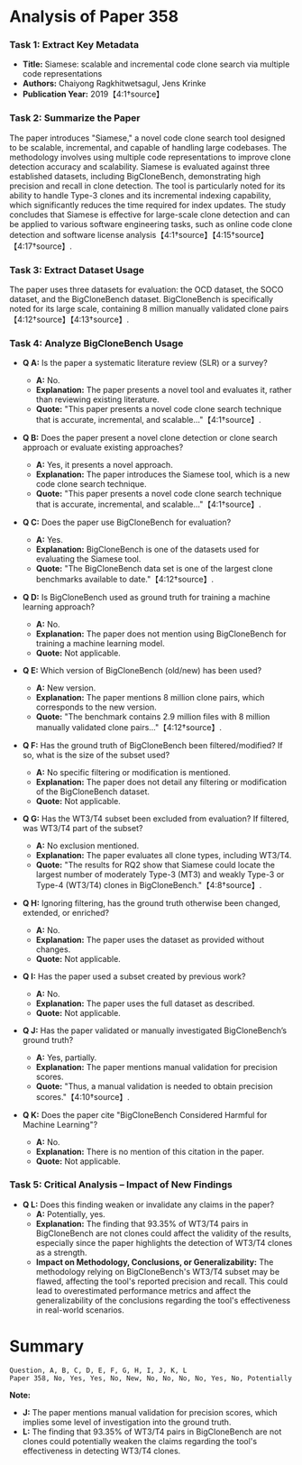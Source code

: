 # Analysis of Paper 358

### Task 1: Extract Key Metadata

- **Title:** Siamese: scalable and incremental code clone search via multiple code representations
- **Authors:** Chaiyong Ragkhitwetsagul, Jens Krinke
- **Publication Year:** 2019【4:1†source】

### Task 2: Summarize the Paper

The paper introduces "Siamese," a novel code clone search tool designed to be scalable, incremental, and capable of handling large codebases. The methodology involves using multiple code representations to improve clone detection accuracy and scalability. Siamese is evaluated against three established datasets, including BigCloneBench, demonstrating high precision and recall in clone detection. The tool is particularly noted for its ability to handle Type-3 clones and its incremental indexing capability, which significantly reduces the time required for index updates. The study concludes that Siamese is effective for large-scale clone detection and can be applied to various software engineering tasks, such as online code clone detection and software license analysis【4:1†source】【4:15†source】【4:17†source】.

### Task 3: Extract Dataset Usage

The paper uses three datasets for evaluation: the OCD dataset, the SOCO dataset, and the BigCloneBench dataset. BigCloneBench is specifically noted for its large scale, containing 8 million manually validated clone pairs【4:12†source】【4:13†source】.

### Task 4: Analyze BigCloneBench Usage

- **Q A:** Is the paper a systematic literature review (SLR) or a survey?
  - **A:** No.
  - **Explanation:** The paper presents a novel tool and evaluates it, rather than reviewing existing literature.
  - **Quote:** "This paper presents a novel code clone search technique that is accurate, incremental, and scalable..."【4:1†source】.

- **Q B:** Does the paper present a novel clone detection or clone search approach or evaluate existing approaches?
  - **A:** Yes, it presents a novel approach.
  - **Explanation:** The paper introduces the Siamese tool, which is a new code clone search technique.
  - **Quote:** "This paper presents a novel code clone search technique that is accurate, incremental, and scalable..."【4:1†source】.

- **Q C:** Does the paper use BigCloneBench for evaluation?
  - **A:** Yes.
  - **Explanation:** BigCloneBench is one of the datasets used for evaluating the Siamese tool.
  - **Quote:** "The BigCloneBench data set is one of the largest clone benchmarks available to date."【4:12†source】.

- **Q D:** Is BigCloneBench used as ground truth for training a machine learning approach?
  - **A:** No.
  - **Explanation:** The paper does not mention using BigCloneBench for training a machine learning model.
  - **Quote:** Not applicable.

- **Q E:** Which version of BigCloneBench (old/new) has been used?
  - **A:** New version.
  - **Explanation:** The paper mentions 8 million clone pairs, which corresponds to the new version.
  - **Quote:** "The benchmark contains 2.9 million files with 8 million manually validated clone pairs..."【4:12†source】.

- **Q F:** Has the ground truth of BigCloneBench been filtered/modified? If so, what is the size of the subset used?
  - **A:** No specific filtering or modification is mentioned.
  - **Explanation:** The paper does not detail any filtering or modification of the BigCloneBench dataset.
  - **Quote:** Not applicable.

- **Q G:** Has the WT3/T4 subset been excluded from evaluation? If filtered, was WT3/T4 part of the subset?
  - **A:** No exclusion mentioned.
  - **Explanation:** The paper evaluates all clone types, including WT3/T4.
  - **Quote:** "The results for RQ2 show that Siamese could locate the largest number of moderately Type-3 (MT3) and weakly Type-3 or Type-4 (WT3/T4) clones in BigCloneBench."【4:8†source】.

- **Q H:** Ignoring filtering, has the ground truth otherwise been changed, extended, or enriched?
  - **A:** No.
  - **Explanation:** The paper uses the dataset as provided without changes.
  - **Quote:** Not applicable.

- **Q I:** Has the paper used a subset created by previous work?
  - **A:** No.
  - **Explanation:** The paper uses the full dataset as described.
  - **Quote:** Not applicable.

- **Q J:** Has the paper validated or manually investigated BigCloneBench’s ground truth?
  - **A:** Yes, partially.
  - **Explanation:** The paper mentions manual validation for precision scores.
  - **Quote:** "Thus, a manual validation is needed to obtain precision scores."【4:10†source】.

- **Q K:** Does the paper cite "BigCloneBench Considered Harmful for Machine Learning"?
  - **A:** No.
  - **Explanation:** There is no mention of this citation in the paper.
  - **Quote:** Not applicable.

### Task 5: Critical Analysis – Impact of New Findings

- **Q L:** Does this finding weaken or invalidate any claims in the paper?
  - **A:** Potentially, yes.
  - **Explanation:** The finding that 93.35% of WT3/T4 pairs in BigCloneBench are not clones could affect the validity of the results, especially since the paper highlights the detection of WT3/T4 clones as a strength.
  - **Impact on Methodology, Conclusions, or Generalizability:** The methodology relying on BigCloneBench's WT3/T4 subset may be flawed, affecting the tool's reported precision and recall. This could lead to overestimated performance metrics and affect the generalizability of the conclusions regarding the tool's effectiveness in real-world scenarios.

# Summary

```plaintext
Question, A, B, C, D, E, F, G, H, I, J, K, L
Paper 358, No, Yes, Yes, No, New, No, No, No, No, Yes, No, Potentially
```

**Note:**  
- **J:** The paper mentions manual validation for precision scores, which implies some level of investigation into the ground truth.
- **L:** The finding that 93.35% of WT3/T4 pairs in BigCloneBench are not clones could potentially weaken the claims regarding the tool's effectiveness in detecting WT3/T4 clones.
